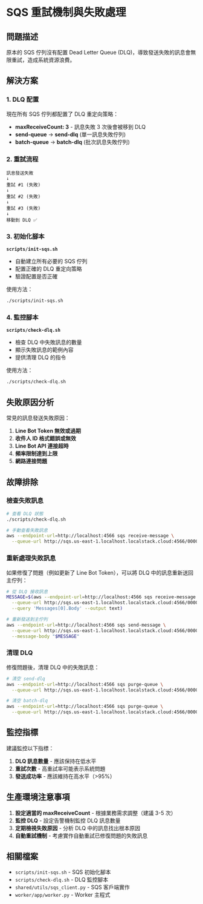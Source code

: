 # SQS 重試機制與失敗處理

## 問題描述

原本的 SQS 佇列沒有配置 Dead Letter Queue (DLQ)，導致發送失敗的訊息會無限重試，造成系統資源浪費。

## 解決方案

### 1. DLQ 配置

現在所有 SQS 佇列都配置了 DLQ 重定向策略：

- **maxReceiveCount: 3** - 訊息失敗 3 次後會被移到 DLQ
- **send-queue** → **send-dlq** (單一訊息失敗佇列)  
- **batch-queue** → **batch-dlq** (批次訊息失敗佇列)

### 2. 重試流程

```
訊息發送失敗
↓
重試 #1 (失敗)
↓
重試 #2 (失敗)
↓
重試 #3 (失敗)
↓
移動到 DLQ ✅
```

### 3. 初始化腳本

**`scripts/init-sqs.sh`**
- 自動建立所有必要的 SQS 佇列
- 配置正確的 DLQ 重定向策略
- 驗證配置是否正確

使用方法：
```bash
./scripts/init-sqs.sh
```

### 4. 監控腳本

**`scripts/check-dlq.sh`**
- 檢查 DLQ 中失敗訊息的數量
- 顯示失敗訊息的範例內容
- 提供清理 DLQ 的指令

使用方法：
```bash
./scripts/check-dlq.sh
```

## 失敗原因分析

常見的訊息發送失敗原因：

1. **Line Bot Token 無效或過期**
2. **收件人 ID 格式錯誤或無效** 
3. **Line Bot API 連接超時**
4. **頻率限制達到上限**
5. **網路連接問題**

## 故障排除

### 檢查失敗訊息

```bash
# 查看 DLQ 狀態
./scripts/check-dlq.sh

# 手動查看失敗訊息
aws --endpoint-url=http://localhost:4566 sqs receive-message \
  --queue-url http://sqs.us-east-1.localhost.localstack.cloud:4566/000000000000/send-dlq
```

### 重新處理失敗訊息

如果修復了問題（例如更新了 Line Bot Token），可以將 DLQ 中的訊息重新送回主佇列：

```bash
# 從 DLQ 接收訊息
MESSAGE=$(aws --endpoint-url=http://localhost:4566 sqs receive-message \
  --queue-url http://sqs.us-east-1.localhost.localstack.cloud:4566/000000000000/send-dlq \
  --query 'Messages[0].Body' --output text)

# 重新發送到主佇列
aws --endpoint-url=http://localhost:4566 sqs send-message \
  --queue-url http://sqs.us-east-1.localhost.localstack.cloud:4566/000000000000/send-queue \
  --message-body "$MESSAGE"
```

### 清理 DLQ

修復問題後，清理 DLQ 中的失敗訊息：

```bash
# 清空 send-dlq
aws --endpoint-url=http://localhost:4566 sqs purge-queue \
  --queue-url http://sqs.us-east-1.localhost.localstack.cloud:4566/000000000000/send-dlq

# 清空 batch-dlq  
aws --endpoint-url=http://localhost:4566 sqs purge-queue \
  --queue-url http://sqs.us-east-1.localhost.localstack.cloud:4566/000000000000/batch-dlq
```

## 監控指標

建議監控以下指標：

1. **DLQ 訊息數量** - 應該保持在低水平
2. **重試次數** - 高重試率可能表示系統問題
3. **發送成功率** - 應該維持在高水平（>95%）

## 生產環境注意事項

1. **設定適當的 maxReceiveCount** - 根據業務需求調整（建議 3-5 次）
2. **監控 DLQ** - 設定告警機制監控 DLQ 訊息數量
3. **定期檢視失敗原因** - 分析 DLQ 中的訊息找出根本原因
4. **自動重試機制** - 考慮實作自動重試已修復問題的失敗訊息

## 相關檔案

- `scripts/init-sqs.sh` - SQS 初始化腳本
- `scripts/check-dlq.sh` - DLQ 監控腳本  
- `shared/utils/sqs_client.py` - SQS 客戶端實作
- `worker/app/worker.py` - Worker 主程式